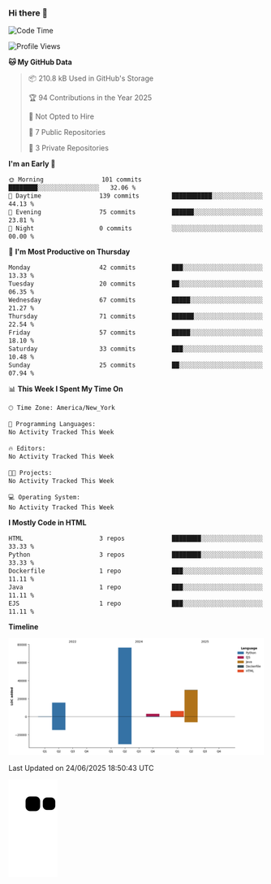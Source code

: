### Hi there 👋

<!--
**Iplay6432/Iplay6432** is a ✨ _special_ ✨ repository because its `README.md` (this file) appears on your GitHub profile.

Here are some ideas to get you started:

- 🔭 I’m currently working on ...
- 🌱 I’m currently learning ...
- 👯 I’m looking to collaborate on ...
- 🤔 I’m looking for help with ...
- 💬 Ask me about ...
- 📫 How to reach me: ...
- 😄 Pronouns: ...
- ⚡ Fun fact: ...
-->
<!--
- 🔭 I’m currently working on [A Login Python Scipt Thing](https://github.com/Iplay6432/Lugin-but-no-Pygame-)
- 🌱 I’m currently [learning C++](https://github.com/Iplay6432/LearningCpp)


<!--START_SECTION:waka-->
![Code Time](http://img.shields.io/badge/Code%20Time-240%20hrs%2020%20mins-blue)

![Profile Views](http://img.shields.io/badge/Profile%20Views-0-blue)

**🐱 My GitHub Data** 

> 📦 210.8 kB Used in GitHub's Storage 
 > 
> 🏆 94 Contributions in the Year 2025
 > 
> 🚫 Not Opted to Hire
 > 
> 📜 7 Public Repositories 
 > 
> 🔑 3 Private Repositories 
 > 
**I'm an Early 🐤** 

```text
🌞 Morning                101 commits         ████████░░░░░░░░░░░░░░░░░   32.06 % 
🌆 Daytime                139 commits         ███████████░░░░░░░░░░░░░░   44.13 % 
🌃 Evening                75 commits          ██████░░░░░░░░░░░░░░░░░░░   23.81 % 
🌙 Night                  0 commits           ░░░░░░░░░░░░░░░░░░░░░░░░░   00.00 % 
```
📅 **I'm Most Productive on Thursday** 

```text
Monday                   42 commits          ███░░░░░░░░░░░░░░░░░░░░░░   13.33 % 
Tuesday                  20 commits          ██░░░░░░░░░░░░░░░░░░░░░░░   06.35 % 
Wednesday                67 commits          █████░░░░░░░░░░░░░░░░░░░░   21.27 % 
Thursday                 71 commits          ██████░░░░░░░░░░░░░░░░░░░   22.54 % 
Friday                   57 commits          █████░░░░░░░░░░░░░░░░░░░░   18.10 % 
Saturday                 33 commits          ███░░░░░░░░░░░░░░░░░░░░░░   10.48 % 
Sunday                   25 commits          ██░░░░░░░░░░░░░░░░░░░░░░░   07.94 % 
```


📊 **This Week I Spent My Time On** 

```text
🕑︎ Time Zone: America/New_York

💬 Programming Languages: 
No Activity Tracked This Week

🔥 Editors: 
No Activity Tracked This Week

🐱‍💻 Projects: 
No Activity Tracked This Week

💻 Operating System: 
No Activity Tracked This Week
```

**I Mostly Code in HTML** 

```text
HTML                     3 repos             ████████░░░░░░░░░░░░░░░░░   33.33 % 
Python                   3 repos             ████████░░░░░░░░░░░░░░░░░   33.33 % 
Dockerfile               1 repo              ███░░░░░░░░░░░░░░░░░░░░░░   11.11 % 
Java                     1 repo              ███░░░░░░░░░░░░░░░░░░░░░░   11.11 % 
EJS                      1 repo              ███░░░░░░░░░░░░░░░░░░░░░░   11.11 % 
```



**Timeline**

![Lines of Code chart](https://raw.githubusercontent.com/Iplay6432/Iplay6432/main/assets/bar_graph.png)


 Last Updated on 24/06/2025 18:50:43 UTC
<!--END_SECTION:waka-->

![snake](https://raw.githubusercontent.com/Iplay6432/Iplay6432/output/github-contribution-grid-snake.svg)
